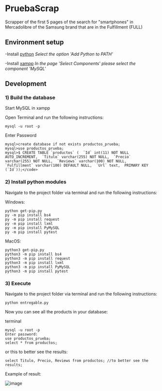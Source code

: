 # PruebaScrap

Scrapper of the first 5 pages of the search for "smartphones" in Mercadolibre of the Samsung brand that are in the Fulfillment (FULL) 

## Environment setup

-Install [python](https://www.python.org) *Select the option 'Add Python to PATH'*

-Install [xampp](https://www.apachefriends.org/es/index.html) *In the page 'Select Components' please select the component 'MySQL'*



## Development

### 1) Build the database

Start MySQL in xampp

Open Terminal and run the following instructions:
```
mysql -u root -p
```
Enter Password

```
mysql>create database if not exists productos_prueba;
mysql>use productos_prueba;
mysql>$ CREATE TABLE `productos` (  `Id` int(11) NOT NULL AUTO_INCREMENT,  `Titulo` varchar(255) NOT NULL,  `Precio` varchar(255) NOT NULL,  `Reviews` varchar(100) NOT NULL,  `Fulfillment` varchar(100) DEFAULT NULL,  `Url` text,  PRIMARY KEY (`Id`));</code>
```

### 2) Install python modules 

Navigate to the project folder via terminal and run the following instructions:

Windows:

```
python get-pip.py
py -m pip install bs4
py -m pip install request
py -m pip install lxml
py -m pip install PyMySQL
py -m pip install pytest
```

MacOS:

```
python3 get-pip.py
python3 -m pip install bs4
python3 -m pip install request
python3 -m pip install lxml
python3 -m pip install PyMySQL
python3 -m pip install pytest
```

### 3) Execute

Navigate to the project folder via terminal and run the following instructions:

```python entregable.py```

Now you can see all the products in your database:

terminal
```
mysql -u root -p
Enter password:
use productos_prueba;
select * from productos; 
```
or this to better see the results:
```
select Titulo, Precio, Reviews from productos; //to better see the results;
```
Example of result:

![image](https://user-images.githubusercontent.com/98436887/151436725-b7deb3be-d3e3-4ec8-af51-61366bbf4e9b.png)





